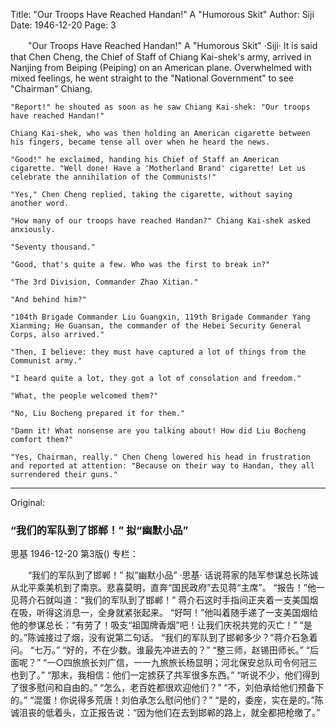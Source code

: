 Title: "Our Troops Have Reached Handan!" A "Humorous Skit"
Author: Siji
Date: 1946-12-20
Page: 3

　　"Our Troops Have Reached Handan!"
    A "Humorous Skit"
    ·Siji·
    It is said that Chen Cheng, the Chief of Staff of Chiang Kai-shek's army, arrived in Nanjing from Beiping (Peiping) on an American plane. Overwhelmed with mixed feelings, he went straight to the "National Government" to see "Chairman" Chiang.

    "Report!" he shouted as soon as he saw Chiang Kai-shek: "Our troops have reached Handan!"

    Chiang Kai-shek, who was then holding an American cigarette between his fingers, became tense all over when he heard the news.

    "Good!" he exclaimed, handing his Chief of Staff an American cigarette. "Well done! Have a 'Motherland Brand' cigarette! Let us celebrate the annihilation of the Communists!"

    "Yes," Chen Cheng replied, taking the cigarette, without saying another word.

    "How many of our troops have reached Handan?" Chiang Kai-shek asked anxiously.

    "Seventy thousand."

    "Good, that's quite a few. Who was the first to break in?"

    "The 3rd Division, Commander Zhao Xitian."

    "And behind him?"

    "104th Brigade Commander Liu Guangxin, 119th Brigade Commander Yang Xianming; He Guansan, the commander of the Hebei Security General Corps, also arrived."

    "Then, I believe: they must have captured a lot of things from the Communist army."

    "I heard quite a lot, they got a lot of consolation and freedom."

    "What, the people welcomed them?"

    "No, Liu Bocheng prepared it for them."

    "Damn it! What nonsense are you talking about! How did Liu Bocheng comfort them?"

    "Yes, Chairman, really." Chen Cheng lowered his head in frustration and reported at attention: "Because on their way to Handan, they all surrendered their guns."



<hr /> 

Original: 


### “我们的军队到了邯郸！”  拟“幽默小品”
思基
1946-12-20
第3版()
专栏：

　　“我们的军队到了邯郸！”
    拟“幽默小品”
    ·思基·
    话说蒋家的陆军参谋总长陈诚从北平乘美机到了南京。悲喜莫明，直奔“国民政府”去见蒋“主席”。
    “报告！”他一见蒋介石就叫道：“我们的军队到了邯郸！”
    蒋介石这时手指间正夹着一支美国烟在吸，听得这消息一，全身就紧张起来。
    “好呵！”他叫着随手递了一支美国烟给他的参谋总长：“有劳了！吸支“祖国牌香烟”吧！让我们庆祝共党的灭亡！”
    “是的。”陈诚接过了烟，没有说第二句话。
    “我们的军队到了邯郸多少？”蒋介石急着问。
    “七万。”
    “好的，不在少数。谁最先冲进去的？”
    “整三师，赵锡田师长。”
    “后面呢？”
    “一○四旅旅长刘广信，一一九旅旅长杨显明；河北保安总队司令何冠三也到了。”
    “那末，我相信：他们一定掳获了共军很多东西。”
    “听说不少，他们得到了很多慰问和自由的。”
    “怎么，老百姓都很欢迎他们？”
    “不，刘伯承给他们预备下的。”
    “混蛋！你说得多荒唐！刘伯承怎么慰问他们？”
    “是的，委座，实在是的。”陈诚沮丧的低着头，立正报告说：“因为他们在去到邯郸的路上，就全都把枪缴了。”
